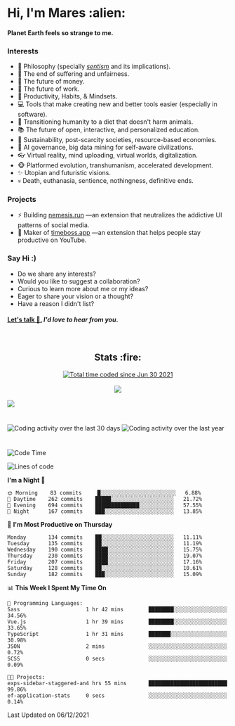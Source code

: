 <h1>Hi, I'm Mares :alien:</h1>

#### Planet Earth feels so strange to me.

### **Interests**

- 🌊 Philosophy (specially [_sentism_][sentismmedium] and its implications).
- 🎯 The end of suffering and unfairness.
- 💸 The future of money.
- 💼 The future of work.
- 🧠 Productivity, Habits, & Mindsets.
- 💻 Tools that make creating new and better tools easier (especially in software).
- 🥗 Transitioning humanity to a diet that doesn't harm animals.
- 📚 The future of open, interactive, and personalized education.
- 🌱 Sustainability, post-scarcity societies, resource-based economies.
- 🤖 AI governance, big data mining for self-aware civilizations.
- 👓 Virtual reality, mind uploading, virtual worlds, digitalization.
- 🐵 Platformed evolution, transhumanism, accelerated development.
- ✨ Utopian and futuristic visions.
- 💀 Death, euthanasia, sentience, nothingness, definitive ends.


### **Projects**

- ⚡ Building [nemesis.run](https://nemesis.run) —an extension that neutralizes the addictive UI patterns of social media.
- 💎 Maker of [timeboss.app](https://timeboss.app) —an extension that helps people stay productive on YouTube.


### **Say Hi :)**

- Do we share any interests?
- Would you like to suggest a collaboration?
- Curious to learn more about me or my ideas?
- Eager to share your vision or a thought?
- Have a reason I didn't list?

#### [Let's talk :wave:.](mailto:mareszhar@gmail.com) _I'd love to hear from you_.

[sentismmedium]: https://medium.com/@mareszhar/born-a-prisoner-a-reflection-about-life-its-struggles-and-a-plan-to-escape-d8566ce9b026

<br>

<h2 align="center">Stats :fire:</h2>

<div align="center">
  <a href="https://wakatime.com/@cfdc0e0d-4860-4b62-9ff0-cb659185525e">
    <img src="https://wakatime.com/badge/user/cfdc0e0d-4860-4b62-9ff0-cb659185525e.svg" alt="Total time coded since Jun 30 2021" />
  </a>
</div>

<br>

<div align="center">
  <img src="https://github-readme-streak-stats.herokuapp.com?user=mareszhar&theme=black-ice&hide_border=true&stroke=FFFFFF15&ring=DF8FFE&fire=DF8FFE&currStreakLabel=DF8FFE&background=1A232A&currStreakNum=86FFAB&dates=B1AAB3FF">
</div>

<!-- Add or remove this: &dates=B1AAB3FF at the end of the streak stats URL if they get bugged and aren't updating -->

<br>

<img src="https://activity-graph.herokuapp.com/graph?username=mareszhar&theme=nord&bg_color=00000000&color=979797&line=DF8FFE&point=00000000&area=true&hide_border=true">

<br>

<h1></h1>

<img src="https://wakatime.com/share/@mares/5df0ff02-9c79-41b4-b540-51dc9c65a57b.svg" alt="Coding activity over the last 30 days" />
<img src="https://wakatime.com/share/@mares/ea89ba71-f374-40af-930c-e0655909fe37.svg" alt="Coding activity over the last year" />

<h1></h1>

<!--START_SECTION:waka-->
![Code Time](http://img.shields.io/badge/Code%20Time-361%20hrs%2030%20mins-blue)

![Lines of code](https://img.shields.io/badge/From%20Hello%20World%20I%27ve%20Written-118068%20lines%20of%20code-blue)

**I'm a Night 🦉** 

```text
🌞 Morning    83 commits     █░░░░░░░░░░░░░░░░░░░░░░░░   6.88% 
🌆 Daytime    262 commits    █████░░░░░░░░░░░░░░░░░░░░   21.72% 
🌃 Evening    694 commits    ██████████████░░░░░░░░░░░   57.55% 
🌙 Night      167 commits    ███░░░░░░░░░░░░░░░░░░░░░░   13.85%

```
📅 **I'm Most Productive on Thursday** 

```text
Monday       134 commits    ██░░░░░░░░░░░░░░░░░░░░░░░   11.11% 
Tuesday      135 commits    ██░░░░░░░░░░░░░░░░░░░░░░░   11.19% 
Wednesday    190 commits    ████░░░░░░░░░░░░░░░░░░░░░   15.75% 
Thursday     230 commits    ████░░░░░░░░░░░░░░░░░░░░░   19.07% 
Friday       207 commits    ████░░░░░░░░░░░░░░░░░░░░░   17.16% 
Saturday     128 commits    ██░░░░░░░░░░░░░░░░░░░░░░░   10.61% 
Sunday       182 commits    ███░░░░░░░░░░░░░░░░░░░░░░   15.09%

```


📊 **This Week I Spent My Time On** 

```text
💬 Programming Languages: 
Sass                     1 hr 42 mins        ████████░░░░░░░░░░░░░░░░░   34.56% 
Vue.js                   1 hr 39 mins        ████████░░░░░░░░░░░░░░░░░   33.65% 
TypeScript               1 hr 31 mins        ███████░░░░░░░░░░░░░░░░░░   30.98% 
JSON                     2 mins              ░░░░░░░░░░░░░░░░░░░░░░░░░   0.72% 
SCSS                     0 secs              ░░░░░░░░░░░░░░░░░░░░░░░░░   0.09%

🐱‍💻 Projects: 
exps-sidebar-staggered-an4 hrs 55 mins       █████████████████████████   99.86% 
ef-application-stats     0 secs              ░░░░░░░░░░░░░░░░░░░░░░░░░   0.14%

```


 Last Updated on 06/12/2021
<!--END_SECTION:waka-->
